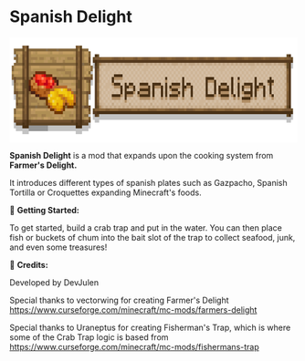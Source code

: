 # Spanish Delight


<!---<a href="https://www.curseforge.com/minecraft/mc-mods/farmers-delight">
  <img src="http://cf.way2muchnoise.eu/full_892827_downloads.svg" alt="Curseforge Downloads">
</a>--->


<p dir="auto"><img style="display: block; margin-left: auto; margin-right: auto;" src="src/main/resources/spanishdelightbanner.png" alt="Crabber's Delight" width="675" height="185" /></p>
<p style="text-align: left;"><span style="font-size: 14px;"><strong>Spanish Delight</strong> is a mod that expands upon the cooking system from <strong>Farmer's Delight.</strong></span></p>
<p><span style="font-size: 14px;">It introduces different types of spanish plates such as Gazpacho, Spanish Tortilla or Croquettes expanding Minecraft's foods. </span><span style="font-size: 14px;"><br /></span></p>
<p><span style="font-size: 14px;">📖 <strong>Getting Started:</strong></span></p>
<p><span style="font-size: 14px;">To get started, build a crab trap and put in the water. You can then place fish or buckets of chum into the bait slot of the trap to collect seafood, junk, and even some treasures!</span><span style="font-size: 14px;"><br /></span></p>

<p dir="auto"><span style="font-size: 14px;">📝 <strong>Credits:</strong></span></p>
<p dir="auto"><span style="font-size: 14px;">Developed by DevJulen</span></p>
<!--- AÑADIR REDES --->
<p dir="auto"><span style="font-size: 14px;">Special thanks to vectorwing for creating Farmer's Delight <a href="https://www.curseforge.com/minecraft/mc-mods/farmers-delight" rel="nofollow">https://www.curseforge.com/minecraft/mc-mods/farmers-delight</a></span></p>
<p dir="auto"><span style="font-size: 14px;">Special thanks to Uraneptus for creating Fisherman's Trap, which is where some of the Crab Trap logic is based from <a href="https://www.curseforge.com/minecraft/mc-mods/fishermans-trap">https://www.curseforge.com/minecraft/mc-mods/fishermans-trap</a></span></p>
<p dir="auto"><span style="font-size: 14px;">&nbsp;</span></p>
